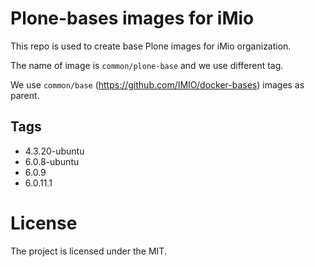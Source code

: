 # Plone-bases images for iMio

This repo is used to create base Plone images for iMio organization.

The name of image is `common/plone-base` and we use different tag.

We use `common/base` (https://github.com/IMIO/docker-bases) images as parent.

## Tags
+ 4.3.20-ubuntu
+ 6.0.8-ubuntu
+ 6.0.9
+ 6.0.11.1

# License

The project is licensed under the MIT.
